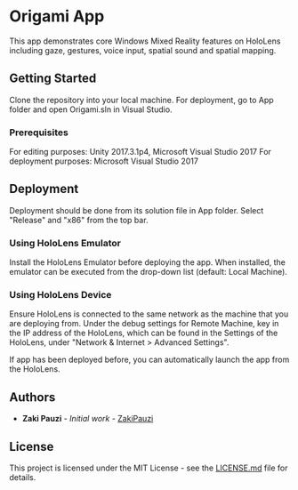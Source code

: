 # Origami App

This app demonstrates core Windows Mixed Reality features on HoloLens including
gaze, gestures, voice input, spatial sound and spatial mapping.

## Getting Started

Clone the repository into your local machine.
For deployment, go to App folder and open Origami.sln in Visual Studio.

### Prerequisites

For editing purposes: Unity 2017.3.1p4, Microsoft Visual Studio 2017
For deployment purposes: Microsoft Visual Studio 2017

## Deployment

Deployment should be done from its solution file in App folder. Select "Release" and
"x86" from the top bar.

### Using HoloLens Emulator

Install the HoloLens Emulator before deploying the app. When installed, the emulator can
be executed from the drop-down list (default: Local Machine).

### Using HoloLens Device

Ensure HoloLens is connected to the same network as the machine that you are deploying from.
Under the debug settings for Remote Machine, key in the IP address of the HoloLens, which can
be found in the Settings of the HoloLens, under "Network & Internet > Advanced Settings".

If app has been deployed before, you can automatically launch the app from the HoloLens.

## Authors

* **Zaki Pauzi** - *Initial work* - [ZakiPauzi](https://github.com/zakipauzi)

## License

This project is licensed under the MIT License - see the [LICENSE.md](LICENSE.md) file for details.
